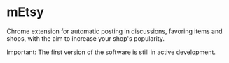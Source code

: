 # mEtsy
Chrome extension for automatic posting in discussions, favoring items and shops, with the aim to increase your shop's popularity.

Important: The first version of the software is still in active development.
